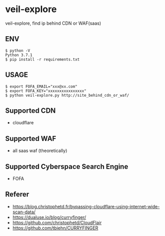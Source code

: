 # veil-explore
veil-explore, find ip behind CDN or WAF(saas)

## ENV

```
$ python -V
Python 3.7.1
$ pip install -r requirements.txt
```

## USAGE

```
$ export FOFA_EMAIL="xxx@xx.com"
$ export FOFA_KEY="xxxxxxxxxxxxxxxx"
$ python veil-explore.py http://site_behind_cdn_or_waf/
```

## Supported CDN

- cloudflare

## Supported WAF

- all saas waf (theoretically)

## Supported Cyberspace Search Engine

- FOFA

## Referer

- https://blog.christophetd.fr/bypassing-cloudflare-using-internet-wide-scan-data/
- https://dualuse.io/blog/curryfinger/
- https://github.com/christophetd/CloudFlair
- https://github.com/tbiehn/CURRYFINGER

